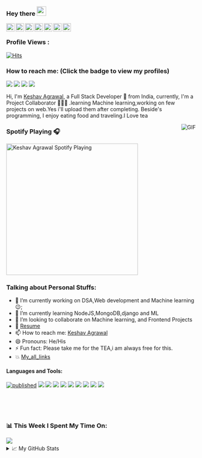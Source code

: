 ### Hey there <img src="https://media.giphy.com/media/hvRJCLFzcasrR4ia7z/giphy.gif" width="25px">
<a href="https://discord.gg/XTW52Kt" target="_blank">
  
  <img align="left" alt="Abhishek's Discord" width="22px" src="https://cdn.jsdelivr.net/npm/simple-icons@v3/icons/discord.svg" />
  
</a>
<a href="https://twitter.com/KeshavA76309037" target="_blank">
  <img align="left" alt="Keshav Agrawal | Twitter" width="22px" src="https://cdn.jsdelivr.net/npm/simple-icons@v3/icons/twitter.svg" style="color: blueviolet;" target="_blank">
</a>
<a href="https://www.linkedin.com/in/keshav-agrawal-2ba75018b/">
  <img align="left" alt="Keshav's LinkdeIN" width="22px" src="https://cdn.jsdelivr.net/npm/simple-icons@v3/icons/linkedin.svg" />
</a>
<a href="https://t.me/joinchat/OV-YDBP7GxdLtLnFIzvYRA">
  <img align="left" alt="Keshav's Telegram" width="22px" src="https://cdn.jsdelivr.net/npm/simple-icons@v3/icons/telegram.svg" />
</a>
<a href="https://www.instagram.com/hey.keshav/">
  <img align="left" alt="Keshav's Instagram" width="22px" src="https://cdn.jsdelivr.net/npm/simple-icons@v3/icons/instagram.svg" />
</a>
<a href="https://www.reddit.com/user/koder_keshav">
  <img align="left" alt="Keshav's Reddit" width="22px" src="https://cdn.jsdelivr.net/npm/simple-icons@v3/icons/reddit.svg" />
</a>
<a href="https://leetcode.com/KeshavAgrawal/">
  <img align="left" alt="Keshav's Leetcode" width="22px" src="https://cdn.jsdelivr.net/npm/simple-icons@v3/icons/leetcode.svg" />
</a>

</br>


 ### Profile Views :<br>
[![Hits](https://hits.seeyoufarm.com/api/count/incr/badge.svg?url=https%3A%2F%2Fgithub.com%2Fkeshav04042001%2Fhit-counter&count_bg=%2379C83D&title_bg=%23C44949&icon=github.svg&icon_color=%23FFFFFF&title=Keshav&edge_flat=false)](https://hits.seeyoufarm.com)
### How to reach me: <strong>(Click the badge to view my profiles)</strong>

<img src="https://img.shields.io/badge/keshav97722@gmail.com-%23D14836.svg?&style=for-the-badge&logo=gmail&logoColor=white" href="keshav97722@gmail.com">  <a   href="https://www.instagram.com/hey.keshav/"><img src="https://img.shields.io/badge/@hey.keshav-%23E4405F.svg?&style=for-the-badge&logo=instagram&logoColor=white"></a>  <a href="https://www.linkedin.com/in/keshav-agrawal-2ba75018b/"><img src="https://img.shields.io/badge/Keshav Agrawal-%230077B5.svg?&style=for-the-badge&logo=linkedin&logoColor=white" ></a> <a href="https://twitter.com/KeshavA76309037"><img src="https://img.shields.io/badge/@Tweet_keshav-%2312100E.svg?&style=for-the-badge&logo=twitter&logoColor=#00acee"></a>
<br />

Hi, I'm [Keshav Agrawal](http://keshavagrawal.me/My-First-Website/), a Full Stack Developer 🚀 from India, currently, I'm a Project Collaborator 🙍🏽‍♂️ .learning Machine learning,working on few projects on web.Yes i'll upload them after completing. Beside's programming, I enjoy eating food and traveling.I Love tea

  <img align="right" alt="GIF" src="https://media.giphy.com/media/CI32iQWdJO0qlNXjEI/giphy.gif"/>
  
### Spotify Playing 🎧
[<img src="https://now-playing-codestackr.vercel.app/api/spotify-playing" alt="Keshav Agrawal Spotify Playing" width="350" />](https://open.spotify.com/user/s7oegh4347zqlrp9lvihaib1j)
### **Talking about Personal Stuffs:**

- 🔭 I’m currently working on DSA,Web development and Machine learning :wink:;
- 🌱 I’m currently learning NodeJS,MongoDB,django and ML
- 👯 I’m looking to collaborate on Machine learning, and Frontend Projects
- 💬 [Resume](https://drive.google.com/drive/u/0/search?q=resume)
- 📫 How to reach me: [Keshav Agrawal](https://twitter.com/KeshavA76309037)
- 😄 Pronouns: He/His
- ⚡ Fun fact: Please take me for the TEA,i am always free for this.
- 💥 [My_all_links](https://linktr.ee/keshavagrawal)

#### **Languages and Tools:**  
[![published](https://static.production.devnetcloud.com/codeexchange/assets/images/devnet-published.svg)](https://developer.cisco.com/codeexchange/github/repo/Keshav04042001/Keyboard_transform)
<img src="https://img.shields.io/badge/c++%20-%2300599C.svg?&style=for-the-badge&logo=c%2B%2B&logoColor=white">   <img src="https://img.shields.io/badge/python%20-%2314354C.svg?&style=for-the-badge&logo=python&logoColor=white">   <img src="https://img.shields.io/badge/javascript%20-%23323330.svg?&style=for-the-badge&logo=javascript&logoColor=%23F7DF1E">   <img src="https://img.shields.io/badge/html5%20-%23E34F26.svg?&style=for-the-badge&logo=html5&logoColor=white">   <img src="https://img.shields.io/badge/css3%20-%231572B6.svg?&style=for-the-badge&logo=css3&logoColor=white">   <img src="https://img.shields.io/badge/react%20-%2320232a.svg?&style=for-the-badge&logo=react&logoColor=%2361DAFB">   <img src="https://img.shields.io/badge/bootstrap%20-%23563D7C.svg?&style=for-the-badge&logo=bootstrap&logoColor=white">   <img src="https://img.shields.io/badge/git%20-%23F05033.svg?&style=for-the-badge&logo=git&logoColor=white"/>   <img src="http://img.shields.io/badge/-VS%20Code-000000?style=for-the-badge&logo=Visual-studio-code&logoColor=blue"> 

</br>
<br>
</br>

### 📊 **This Week I Spent My Time On:** 
<img src="https://github-readme-stats.vercel.app/api?username=keshav04042001&show_icons=true&title_color=03fc90&icon_color=03fc90&text_color=03fc90&bg_color=002b19">
<img align="center" src="https://github-readme-streak-stats.herokuapp.com/?user=keshav04042001&" alt="" />

  <!-- ### 🚧 **My Todoist Stats:**
  TODO-IST:START 
  will update with it's code later,here is just a demo
  🏆  5,053 Karma Points           
  🌸  Completed 3 tasks today           
  🗓  Completed 31 tasks this week           
  ✅  Completed 321 tasks so far           
  ⏳  Longest streak is 15 days-->
  <!-- TODO-IST:END -->
 

<details>
<summary>📈 My GitHub Stats</summary>


<p align="center"> <img src="https://github-readme-stats.vercel.app/api?username=keshav04042001&show_icons=true&theme=gotham" alt="keshav04042001" />



</details>





